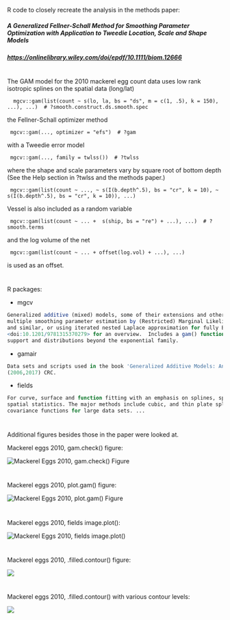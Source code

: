
R code to closely recreate the analysis in the methods paper:

##### A Generalized Fellner-Schall Method for Smoothing Parameter Optimization with Application to Tweedie Location, Scale and Shape Models

##### https://onlinelibrary.wiley.com/doi/epdf/10.1111/biom.12666

# 

The GAM model for the 2010 mackerel egg count data uses low rank isotropic splines on the spatial data (long/lat)

      mgcv::gam(list(count ~ s(lo, la, bs = "ds", m = c(1, .5), k = 150), ...), ...)  # ?smooth.construct.ds.smooth.spec

the Fellner-Schall optimizer method

     mgcv::gam(..., optimizer = "efs")  # ?gam

with a Tweedie error model 

     mgcv::gam(..., family = twlss())  # ?twlss
     
where the shape and scale parameters vary by square root of bottom depth (See the Help section in ?twlss and the methods paper.)
     
     mgcv::gam(list(count ~ ..., ~ s(I(b.depth^.5), bs = "cr", k = 10), ~ s(I(b.depth^.5), bs = "cr", k = 10)), ...)
     
Vessel is also included as a random variable 

     mgcv::gam(list(count ~ ... +  s(ship, bs = "re") + ...), ...)  # ?smooth.terms 

and the log volume of the net 

     mgcv::gam(list(count ~ ... + offset(log.vol) + ...), ...) 
     
is used as an offset.
     
#

R packages:
- mgcv
 ``` r
 Generalized additive (mixed) models, some of their extensions and other generalized ridge regression with
 multiple smoothing parameter estimation by (Restricted) Marginal Likelihood, Generalized Cross Validation
 and similar, or using iterated nested Laplace approximation for fully Bayesian inference. See Wood (2017)
 <doi:10.1201/9781315370279> for an overview.  Includes a gam() function, a wide variety of smoothers, 'JAGS'
 support and distributions beyond the exponential family.

 ``` 
- gamair
``` r
Data sets and scripts used in the book 'Generalized Additive Models: An Introduction with R', Wood
(2006,2017) CRC.
``` 

- fields
``` r
For curve, surface and function fitting with an emphasis on splines, spatial data, geostatistics, and
spatial statistics. The major methods include cubic, and thin plate splines, Kriging, and compactly supported
covariance functions for large data sets. ...
```

#

Additional figures besides those in the paper were looked at.

Mackerel eggs 2010, gam.check() figure:

![Mackerel Eggs 2010, gam.check() Figure](2010_Mackerel_Eggs_Figures/Figures/Mackerel_Eggs_2010_gam.check_Figure.png)
# 
Mackerel eggs 2010, plot.gam() figure:

![Mackerel Eggs 2010, plot.gam() Figure](2010_Mackerel_Eggs_Figures/Figures/Mackerel_Eggs_2010_plot.gam()_Figure.png)
# 
Mackerel eggs 2010, fields image.plot():

![Mackerel Eggs 2010, fields image.plot()](2010_Mackerel_Eggs_Figures/Figures/Mackerel_Eggs_2010_fields_image.plot().png)
#
Mackerel eggs 2010, .filled.contour() figure:

![](2010_Mackerel_Eggs_Figures/Figures/Mackerel_Eggs_2010_.filled.contour()_Figure.png)
# 
Mackerel eggs 2010, .filled.contour() with various contour levels:

![](2010_Mackerel_Eggs_Figures/Figures/Mackerel_Eggs_2010_.filled.contour()_Various_Levels.png)
# 
